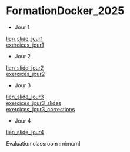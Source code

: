 # FormationDocker_2025

* Jour 1

[lien_slide_jour1](https://github.com/SitrakaResearchAndPOC/FormationDocker_2025/blob/main/Docker%20Jours%201.pptx)
</br> 
[exercices_jour1](https://github.com/SitrakaResearchAndPOC/FormationDocker_2025/edit/main/exercices_jour1.md)

* Jour 2

[lien_slide_jour2](https://github.com/SitrakaResearchAndPOC/FormationDocker_2025/blob/main/Docker%20Jours%202.pptx)
</br> 
[exercices_jour2](https://github.com/SitrakaResearchAndPOC/FormationDocker_2025/blob/main/exercices_jour2.md)


* Jour 3

[lien_slide_jour3](https://github.com/SitrakaResearchAndPOC/FormationDocker_2025/blob/main/Docker%20Jours%203.pptx)
</br> 
[exercices_jour3_slides](https://github.com/SitrakaResearchAndPOC/FormationDocker_2025/blob/main/exercices_jour3.pptx)
</br> 
[exercices_jour3_corrections](https://github.com/SitrakaResearchAndPOC/FormationDocker_2025/blob/main/exercices_jour3.md)

* Jour 4

[lien_slide_jour4](https://github.com/SitrakaResearchAndPOC/FormationDocker_2025/blob/main/Docker%20Jours%204.pptx)
</br> 

Evaluation classroom : nimcrnl
